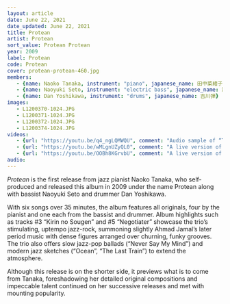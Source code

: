 ```yaml
---
layout: article
date: June 22, 2021
date_updated: June 22, 2021
title: Protean
artist: Protean
sort_value: Protean Protean
year: 2009
label: Protean
code: Protean
cover: protean-protean-460.jpg
members:
   - {name: Naoko Tanaka, instrument: "piano", japanese_name: 田中菜緒子, url: "http://tanakanaoko.com/"}
   - {name: Naoyuki Seto, instrument: "electric bass", japanese_name: 瀬戸尚幸}
   - {name: Dan Yoshikawa, instrument: "drums", japanese_name: 吉川弾}
images:
   - L1200370-1024.JPG
   - L1200371-1024.JPG
   - L1200372-1024.JPG
   - L1200374-1024.JPG
videos: 
   - {url: "https://youtu.be/q4_ngLQMWQU", comment: "Audio sample of “The Last Train”, the final track on this album"}
   - {url: "https://youtu.be/wMLgnUZyQL0", comment: "A live version of “Negotiater”, track five on this album"}
   - {url: "https://youtu.be/OOBh8KGrvbU", comment: "A live version of “Kirin No Sougen”, track three on this album"}
audio:
---
```

*Protean* is the first release from jazz pianist Naoko Tanaka, who self-produced and released this album in 2009 under the name Protean along with bassist Naoyuki Seto and drummer Dan Yoshikawa.

With six songs over 35 minutes, the album features all originals, four by the pianist and one each from the bassist and drummer. Album highlights such as tracks #3 “Kirin no Sougen” and #5 “Negotiater” showcase the trio’s stimulating, uptempo jazz-rock, summoning slightly Ahmad Jamal’s later period music with dense figures arranged over churning, funky grooves. The trio also offers slow jazz-pop ballads (“Never Say My Mind”) and modern jazz sketches (“Ocean”, “The Last Train”) to extend the atmosphere.

Although this release is on the shorter side, it previews what is to come from Tanaka, foreshadowing her detailed original compositions and impeccable talent continued on her successive releases and met with mounting popularity.
